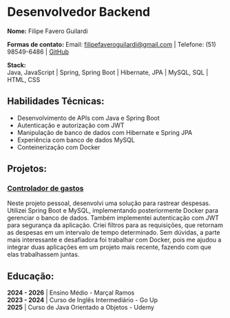 # Desenvolvedor Backend

**Nome:** Filipe Favero Guilardi

**Formas de contato:**  Email: filipefaveroguilardi@gmail.com | Telefone: (51) 98549-6486 | [GitHub](https://github.com/FilipeFaveroGuilardi)

**Stack:**  
Java, JavaScript | Spring, Spring Boot | Hibernate, JPA | MySQL, SQL | HTML, CSS

## Habilidades Técnicas:
- Desenvolvimento de APIs com Java e Spring Boot
- Autenticação e autorização com JWT
- Manipulação de banco de dados com Hibernate e Spring JPA
- Experiência com banco de dados MySQL
- Conteinerização com Docker

## Projetos:

### [Controlador de gastos](https://github.com/FilipeFaveroGuilardi/expense-tracker-api)
Neste projeto pessoal, desenvolvi uma solução para rastrear despesas. Utilizei Spring Boot e MySQL, implementando posteriormente Docker para gerenciar o banco de dados. Também implementei autenticação com JWT para segurança da aplicação. Criei filtros para as requisições, que retornam as despesas em um intervalo de tempo determinado. Sem dúvidas, a parte mais interessante e desafiadora foi trabalhar com Docker, pois me ajudou a integrar duas aplicações em um projeto mais recente, fazendo com que elas trabalhassem juntas.

## Educação:
**2024 - 2026** | Ensino Médio - Marçal Ramos  
**2023 - 2024** | Curso de Inglês Intermediário - Go Up  
**2025** | Curso de Java Orientado a Objetos - Udemy
